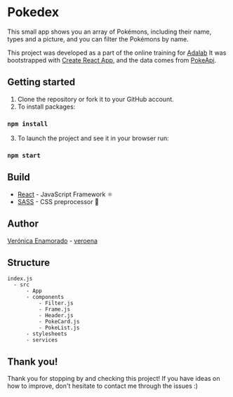 # Pokedex

This small app shows you an array of Pokémons, including their name, types and a picture, and you can filter the Pokémons by name.

This project was developed as a part of the online training for [Adalab](https://adalab.es/) It was bootstrapped with [Create React App](https://github.com/facebook/create-react-app), and the data comes from [PokeApi](https://pokeapi.co/).

## Getting started

1. Clone the repository or fork it to your GitHub account.
2. To install packages:
  ### `npm install`
3. To launch the project and see it in your browser run: 
  ### `npm start`

## Build
* [React](https://reactjs.org/) - JavaScript Framework  ⚛︎
* [SASS](https://sass-lang.com/) - CSS preprocessor  🎨

## Author

[Verónica Enamorado](https://www.linkedin.com/in/veronicaenamorado/) - [veroena](https://github.com/veroena)

## Structure

```
index.js
  - src
      - App  
      - components
          - Filter.js
          - Frame.js
          - Header.js
          - PokeCard.js
          - PokeList.js
      - stylesheets
      - services
```

## Thank you!
Thank you for stopping by and checking this project! If you have ideas on how to improve, don't hesitate to contact me through the issues :)
